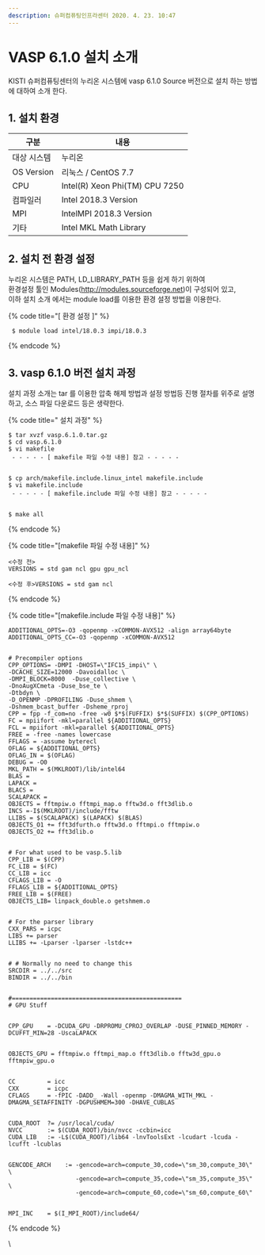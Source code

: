 ```yaml
---
description: 슈퍼컴퓨팅인프라센터 2020. 4. 23. 10:47
---
```


# VASP 6.1.0 설치 소개

KISTI 슈퍼컴퓨팅센터의 누리온 시스템에 vasp 6.1.0 Source 버전으로 설치 하는 방법에 대하여 소개 한다.



## **1. 설치 환경**

|  **구분**     | **내용**                          |
| ----------- | ------------------------------- |
|  대상 시스템     |  누리온                            |
| OS Version  |  리눅스 / CentOS 7.7               |
|  CPU        |  Intel(R) Xeon Phi(TM) CPU 7250 |
|  컴파일러       |  Intel 2018.3 Version           |
|  MPI        |  IntelMPI 2018.3 Version        |
|  기타         |  Intel MKL Math Library         |



## **2. 설치 전 환경 설정**

&#x20; 누리온 시스템은 PATH, LD\_LIBRARY\_PATH 등을 쉽게 하기 위하여\
&#x20;환경설정 툴인 Modules(http://modules.sourceforge.net)이 구성되어 있고,\
&#x20;이하 설치 소개 에서는 module load를 이용한 환경 설정 방법을 이용한다.

{% code title="[ 환경 설정 ]" %}
```
 $ module load intel/18.0.3 impi/18.0.3
```
{% endcode %}

## **3. vasp 6.1.0 버전 설치 과정**

&#x20;설치 과정 소개는 tar 를 이용한 압축 해제 방법과 설정 방법등 진행 절차를 위주로 설명하고, 소스 파일 다운로드 등은 생략한다. &#x20;

{% code title=" 설치 과정" %}
```
$ tar xvzf vasp.6.1.0.tar.gz
$ cd vasp.6.1.0
$ vi makefile
 - - - - - [ makefile 파일 수정 내용] 참고 - - - - - 


$ cp arch/makefile.include.linux_intel makefile.include
$ vi makefile.include
 - - - - - [ makefile.include 파일 수정 내용] 참고 - - - - - 


$ make all
```
{% endcode %}



{% code title="[makefile 파일 수정 내용]" %}
```
<수정 전>
VERSIONS = std gam ncl gpu gpu_ncl

<수정 후>VERSIONS = std gam ncl
```
{% endcode %}



{% code title="[makefile.include 파일 수정 내용]" %}
```
ADDITIONAL_OPTS=-O3 -qopenmp -xCOMMON-AVX512 -align array64byte
ADDITIONAL_OPTS_CC=-O3 -qopenmp -xCOMMON-AVX512


# Precompiler options
CPP_OPTIONS= -DMPI -DHOST=\"IFC15_impi\" \
-DCACHE_SIZE=12000 -Davoidalloc \
-DMPI_BLOCK=8000  -Duse_collective \
-DnoAugXCmeta -Duse_bse_te \
-Dtbdyn \
-D_OPENMP -DPROFILING -Duse_shmem \
-Dshmem_bcast_buffer -Dsheme_rproj
CPP = fpp -f_com=no -free -w0 $*$(FUFFIX) $*$(SUFFIX) $(CPP_OPTIONS)
FC = mpiifort -mkl=parallel ${ADDITIONAL_OPTS}
FCL = mpiifort -mkl=parallel ${ADDITIONAL_OPTS}
FREE = -free -names lowercase
FFLAGS = -assume byterecl
OFLAG = ${ADDITIONAL_OPTS}
OFLAG_IN = $(OFLAG)
DEBUG = -O0
MKL_PATH = $(MKLROOT)/lib/intel64
BLAS =
LAPACK =
BLACS = 
SCALAPACK = 
OBJECTS = fftmpiw.o fftmpi_map.o fftw3d.o fft3dlib.o
INCS =-I$(MKLROOT)/include/fftw
LLIBS = $(SCALAPACK) $(LAPACK) $(BLAS)
OBJECTS_O1 += fft3dfurth.o fftw3d.o fftmpi.o fftmpiw.o
OBJECTS_O2 += fft3dlib.o


# For what used to be vasp.5.lib
CPP_LIB = $(CPP)
FC_LIB = $(FC)
CC_LIB = icc
CFLAGS_LIB = -O
FFLAGS_LIB = ${ADDITIONAL_OPTS}
FREE_LIB = $(FREE)
OBJECTS_LIB= linpack_double.o getshmem.o


# For the parser library
CXX_PARS = icpc
LIBS += parser
LLIBS += -Lparser -lparser -lstdc++


# # Normally no need to change this
SRCDIR = ../../src
BINDIR = ../../bin


#================================================
# GPU Stuff


CPP_GPU    = -DCUDA_GPU -DRPROMU_CPROJ_OVERLAP -DUSE_PINNED_MEMORY -DCUFFT_MIN=28 -UscaLAPACK


OBJECTS_GPU = fftmpiw.o fftmpi_map.o fft3dlib.o fftw3d_gpu.o fftmpiw_gpu.o


CC         = icc
CXX        = icpc
CFLAGS     = -fPIC -DADD_ -Wall -openmp -DMAGMA_WITH_MKL -DMAGMA_SETAFFINITY -DGPUSHMEM=300 -DHAVE_CUBLAS


CUDA_ROOT  ?= /usr/local/cuda/
NVCC       := $(CUDA_ROOT)/bin/nvcc -ccbin=icc
CUDA_LIB   := -L$(CUDA_ROOT)/lib64 -lnvToolsExt -lcudart -lcuda -lcufft -lcublas


GENCODE_ARCH    := -gencode=arch=compute_30,code=\"sm_30,compute_30\" \
                   -gencode=arch=compute_35,code=\"sm_35,compute_35\" \
                   -gencode=arch=compute_60,code=\"sm_60,compute_60\"


MPI_INC    = $(I_MPI_ROOT)/include64/
```
{% endcode %}



\
